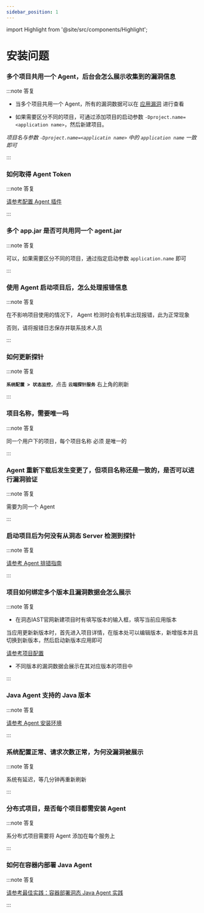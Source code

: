 ```yaml
---
sidebar_position: 1
---
```


import Highlight from '@site/src/components/Highlight';

# 安装问题

### 多个项目共用一个 Agent，后台会怎么展示收集到的漏洞信息

:::note 答复

  * 当多个项目共用一个 Agent，所有的漏洞数据可以在 [应用漏洞](../operation/vul-management) 进行查看

  * 如果需要区分不同的项目，可通过添加项目的启动参数 `-Dproject.name=<application name>`，然后新建项目。

  *项目名与参数 `-Dproject.name=<applicatin name>` 中的 `application name` 一致即可*

:::

### 如何取得 Agent Token

:::note 答复

  [请参考配置 Agent 插件](../getting-started/agent/plugin/java-agent-idea#配置插件)

:::


### 多个 app.jar 是否可共用同一个 agent.jar 

:::note 答复

  可以，如果需要区分不同的项目，通过指定启动参数 `application.name` 即可

:::


### 使用 Agent 启动项目后，怎么处理报错信息

:::note 答复

  在不影响项目使用的情况下， Agent 检测时会有机率出现报错，此为正常现象

  否则，请将报错日志保存并联系技术人员

:::


### 如何更新探针

:::note 答复

   **`系统配置 > 状态监控`**，点击 **`云端探针服务`** 右上角的刷新

:::


### 项目名称，需要唯一吗

:::note 答复

  同一个用户下的项目，每个项目名称 <Highlight color="#E3242B">必须</Highlight> 是唯一的

:::


### Agent 重新下载后发生变更了，但项目名称还是一致的，是否可以进行漏洞验证

:::note 答复

  需要为同一个 Agent

:::


### 启动项目后为何没有从洞态 Server 检测到探针

:::note 答复

  [请参考 Agent 排错指南](../getting-started/agent/agent-troubleshooting)

:::


### 项目如何绑定多个版本且漏洞数据会怎么展示
 
:::note 答复

 * 在洞态IAST官网新建项目时有填写版本的输入框，填写当前应用版本

 当应用更新新版本时，首先进入项目详情，在版本处可以编辑版本，新增版本并且切换到新版本，然后启动新版本应用即可

 [请参考项目配置](../operation/application-management#新建项目)

 * 不同版本的漏洞数据会展示在其对应版本的项目中

:::


### Java Agent 支持的 Java 版本

:::note 答复

  [请参考 Agent 安装环境 ](../getting-started/agent/install-java-agent#安装环境")

:::


### 系统配置正常、请求次数正常，为何没漏洞被展示

:::note 答复

  系统有延迟，等几分钟再重新刷新

:::

### 分布式项目，是否每个项目都需安装 Agent 

:::note 答复

  系分布式项目需要将 Agent 添加在每个服务上

:::

### 如何在容器内部署 Java Agent

:::note 答复

  [请参考最佳实践：容器部署洞态 Java Agent 实践](https://i0x0fy4ibf.feishu.cn/docs/doccnaKOEdFxTQnydHTuLBS5OIg)

:::
